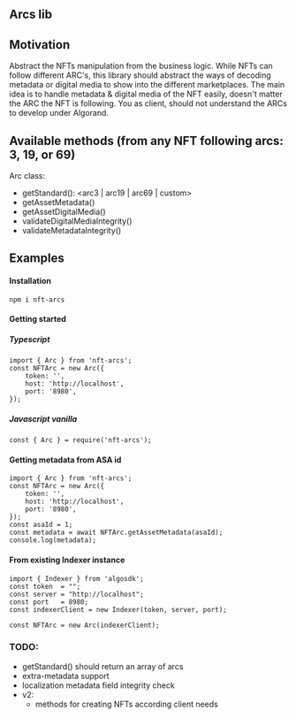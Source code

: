 ## Arcs lib

## Motivation

Abstract the NFTs manipulation from the business logic. While NFTs can follow different ARC's, this library should abstract the ways of decoding metadata or digital media to show into the different marketplaces.
The main idea is to handle metadata & digital media of the NFT easily, doesn't matter the ARC the NFT is following. You as client, should not understand the ARCs to develop under Algorand.

## Available methods (from any NFT following arcs: 3, 19, or 69)

Arc class:

- getStandard(): <arc3 | arc19 | arc69 | custom>
- getAssetMetadata()
- getAssetDigitalMedia()
- validateDigitalMediaIntegrity()
- validateMetadataIntegrity()

## Examples

#### Installation

```
npm i nft-arcs
```

#### Getting started

##### Typescript

```
import { Arc } from 'nft-arcs';
const NFTArc = new Arc({
    token: '',
    host: 'http://localhost',
    port: '8980',
});
```

##### Javascript vanilla

```
const { Arc } = require('nft-arcs');
```

#### Getting metadata from ASA id

```
import { Arc } from 'nft-arcs';
const NFTArc = new Arc({
    token: '',
    host: 'http://localhost',
    port: '8980',
});
const asaId = 1;
const metadata = await NFTArc.getAssetMetadata(asaId);
console.log(metadata);
```

#### From existing Indexer instance

```
import { Indexer } from 'algosdk';
const token  = "";
const server = "http://localhost";
const port   = 8980;
const indexerClient = new Indexer(token, server, port);

const NFTArc = new Arc(indexerClient);
```

### TODO:

- getStandard() should return an array of arcs
- extra-metadata support
- localization metadata field integrity check
- v2:
  - methods for creating NFTs according client needs
